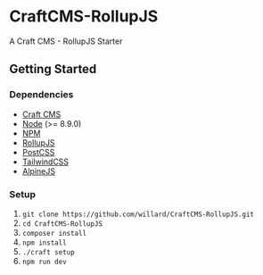 # CraftCMS-RollupJS
A Craft CMS - RollupJS Starter

## Getting Started

### Dependencies

* [Craft CMS](https://craftcms.com/)
* [Node](https://nodejs.org/) (>= 8.9.0)
* [NPM](https://www.npmjs.com/)
* [RollupJS](https://rollupjs.org/guide/en/)
* [PostCSS](https://postcss.org/)
* [TailwindCSS](https://tailwindcss.com/)
* [AlpineJS](https://github.com/alpinejs/alpine)

### Setup
1.  `git clone https://github.com/willard/CraftCMS-RollupJS.git`
1.  `cd CraftCMS-RollupJS`
1.  `composer install`
1.  `npm install`
1.  `./craft setup`
1.  `npm run dev`
